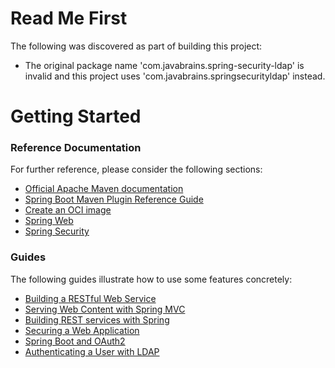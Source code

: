 # Read Me First
The following was discovered as part of building this project:

* The original package name 'com.javabrains.spring-security-ldap' is invalid and this project uses 'com.javabrains.springsecurityldap' instead.

# Getting Started

### Reference Documentation
For further reference, please consider the following sections:

* [Official Apache Maven documentation](https://maven.apache.org/guides/index.html)
* [Spring Boot Maven Plugin Reference Guide](https://docs.spring.io/spring-boot/docs/2.7.17/maven-plugin/reference/html/)
* [Create an OCI image](https://docs.spring.io/spring-boot/docs/2.7.17/maven-plugin/reference/html/#build-image)
* [Spring Web](https://docs.spring.io/spring-boot/docs/2.7.17/reference/htmlsingle/index.html#web)
* [Spring Security](https://docs.spring.io/spring-boot/docs/2.7.17/reference/htmlsingle/index.html#web.security)

### Guides
The following guides illustrate how to use some features concretely:

* [Building a RESTful Web Service](https://spring.io/guides/gs/rest-service/)
* [Serving Web Content with Spring MVC](https://spring.io/guides/gs/serving-web-content/)
* [Building REST services with Spring](https://spring.io/guides/tutorials/rest/)
* [Securing a Web Application](https://spring.io/guides/gs/securing-web/)
* [Spring Boot and OAuth2](https://spring.io/guides/tutorials/spring-boot-oauth2/)
* [Authenticating a User with LDAP](https://spring.io/guides/gs/authenticating-ldap/)

